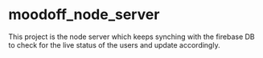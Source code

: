 # moodoff_node_server
This project is the node server which keeps synching with the firebase DB to check for the live status of the users and update
accordingly.
